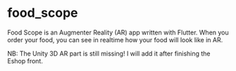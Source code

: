 # food_scope
Food Scope is an Augmenter Reality (AR) app written with Flutter.
When you order your food, you can see in realtime how your food will look like
in AR.

NB: The Unity 3D AR part is still missing! I will add it after finishing the Eshop front.
